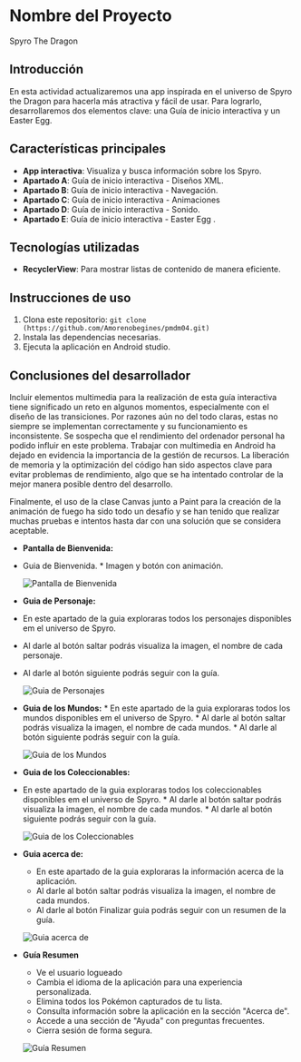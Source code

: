 # Nombre del Proyecto
Spyro The Dragon

## Introducción
En esta actividad actualizaremos una app inspirada en el universo de Spyro the Dragon para hacerla más atractiva y fácil de usar. Para lograrlo, desarrollaremos dos elementos clave: una Guía de inicio interactiva y un Easter Egg.

## Características principales
- **App interactiva**: Visualiza y busca información sobre los Spyro.
- **Apartado A**: Guía de inicio interactiva - Diseños XML.
- **Apartado B**: Guía de inicio interactiva - Navegación.
- **Apartado C**: Guía de inicio interactiva - Animaciones
- **Apartado D**: Guía de inicio interactiva - Sonido.
- **Apartado E**: Guía de inicio interactiva - Easter Egg
.

## Tecnologías utilizadas
- **RecyclerView**: Para mostrar listas de contenido de manera eficiente.

## Instrucciones de uso
1. Clona este repositorio: `git clone (https://github.com/Amorenobegines/pmdm04.git)`
2. Instala las dependencias necesarias.
3. Ejecuta la aplicación en Android studio.

## Conclusiones del desarrollador
Incluir elementos multimedia para la realización de esta guía interactiva tiene significado un reto en algunos momentos, especialmente con el diseño de las transiciones. Por razones aún no del todo claras, estas no siempre se implementan correctamente y su funcionamiento es inconsistente. Se sospecha que el rendimiento del ordenador personal ha podido influir en este problema. Trabajar con multimedia en Android ha dejado en evidencia la importancia de la gestión de recursos. La liberación de memoria y la optimización del código han sido aspectos clave para evitar problemas de rendimiento, algo que se ha intentado controlar de la mejor manera posible dentro del desarrollo.

Finalmente, el uso de la clase Canvas junto a Paint para la creación de la animación de fuego ha sido todo un desafío y se han tenido que realizar muchas pruebas e intentos hasta dar con una solución que se considera aceptable.

*   **Pantalla de Bienvenida:**
   *   Guia de Bienvenida.
    *  Imagen y botón con animación.
    
        ![Pantalla de Bienvenida](https://imgur.com/a/og1RXyE)

 *   **Guia de Personaje:**
   *   En este apartado de la guia exploraras todos los personajes disponibles em el universo de Spyro.
   *   Al darle al botón saltar podrás visualiza la imagen, el nombre de cada personaje.
   *    Al darle al botón siguiente podrás seguir con la guía.
    
        ![Guia de Personajes](https://imgur.com/z8uCwX6.png)
    
 *    **Guia de los Mundos:**
    *  En este apartado de la guia exploraras todos los mundos disponibles em el universo de Spyro.
    *   Al darle al botón saltar podrás visualiza la imagen, el nombre de cada mundos.
    *    Al darle al botón siguiente podrás seguir con la guía.
    
        ![Guia de los Mundos](https://imgur.com/OqB3MoK.png)

*    **Guia de los Coleccionables:**
   *  En este apartado de la guia exploraras todos los coleccionables disponibles em el universo de Spyro.
    *   Al darle al botón saltar podrás visualiza la imagen, el nombre de cada mundos.
    *    Al darle al botón siguiente podrás seguir con la guía.
    
        ![Guia de los Coleccionables](assets/cap_colleccionable.png)
    
*   **Guia acerca de:**
    *  En este apartado de la guia exploraras la información acerca de la aplicación.
    *   Al darle al botón saltar podrás visualiza la imagen, el nombre de cada mundos.
    *    Al darle al botón Finalizar guia podrás seguir con un resumen de la guía.
      
    ![Guia acerca de](https://imgur.com/tNDTPz1.png)

    
*   **Guía Resumen**
    *   Ve el usuario logueado  
    *   Cambia el idioma de la aplicación para una experiencia personalizada.
    *   Elimina todos los Pokémon capturados de tu lista.
    *   Consulta información sobre la aplicación en la sección "Acerca de".
    *   Accede a una sección de "Ayuda" con preguntas frecuentes.
    *   Cierra sesión de forma segura.
      
    ![Guía Resumen](https://imgur.com/tNDTPz1.png)
        
